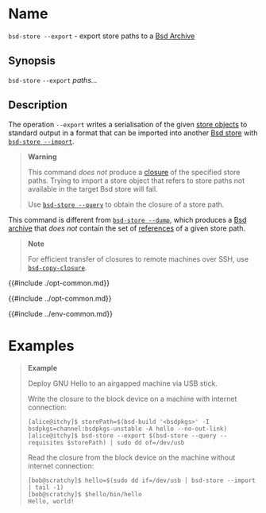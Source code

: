 # Name

`bsd-store --export` - export store paths to a [Bsd Archive]

## Synopsis

`bsd-store` `--export` *paths…*

## Description

The operation `--export` writes a serialisation of the given [store objects](@docroot@/glossary.md#gloss-store-object) to standard output in a format that can be imported into another [Bsd store](@docroot@/store/index.md) with [`bsd-store --import`](./import.md).

> **Warning**
>
> This command *does not* produce a [closure](@docroot@/glossary.md#gloss-closure) of the specified store paths.
> Trying to import a store object that refers to store paths not available in the target Bsd store will fail.
>
> Use [`bsd-store --query`](@docroot@/command-ref/bsd-store/query.md) to obtain the closure of a store path.

This command is different from [`bsd-store --dump`](./dump.md), which produces a [Bsd archive](@docroot@/glossary.md#gloss-nar) that *does not* contain the set of [references](@docroot@/glossary.md#gloss-reference) of a given store path.

> **Note**
>
> For efficient transfer of closures to remote machines over SSH, use [`bsd-copy-closure`](@docroot@/command-ref/bsd-copy-closure.md).

[Bsd Archive]: @docroot@/store/file-system-object/content-address.md#serial-bsd-archive

{{#include ./opt-common.md}}

{{#include ../opt-common.md}}

{{#include ../env-common.md}}

# Examples

> **Example**
>
> Deploy GNU Hello to an airgapped machine via USB stick.
>
> Write the closure to the block device on a machine with internet connection:
>
> ```shell-session
> [alice@itchy]$ storePath=$(bsd-build '<bsdpkgs>' -I bsdpkgs=channel:bsdpkgs-unstable -A hello --no-out-link)
> [alice@itchy]$ bsd-store --export $(bsd-store --query --requisites $storePath) | sudo dd of=/dev/usb
> ```
>
> Read the closure from the block device on the machine without internet connection:
>
> ```shell-session
> [bob@scratchy]$ hello=$(sudo dd if=/dev/usb | bsd-store --import | tail -1)
> [bob@scratchy]$ $hello/bin/hello
> Hello, world!
> ```
